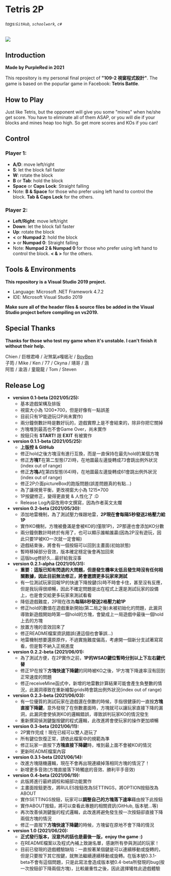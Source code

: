 Tetris 2P
===
###### tags:`GitHub`, `schoolwork`, `c#`

![](https://i.imgur.com/0rlGku3.png)

## Introduction
**Made by PurpleRed in 2021**

This repository is my personal final project of **"109-2 視窗程式設計"**. The game is based on the popurlar game in Facebook: **Tetris Battle**.


## How to Play
Just like Tetris, but the opponent will give you some "mines" when he/she get score. You have to eliminate all of them ASAP, or you will die if your blocks and mines heap too high. So get more scores and KOs if you can!


## Control
### Player 1: 
* **A/D**: move left/right
* **S**: let the block fall faster
* **W**: rotate the block
* **B** or **Tab**: hold the block
* **Space** or **Caps Lock**: Straight falling
* Note: **B & Space** for those who prefer using left hand to control the block. **Tab & Caps Lock** for the others.

### Player 2: 
* **Left/Right**: move left/right
* **Down**: let the block fall faster
* **Up**: rotate the block
* **<** or **Numpad 2**: hold the block
* **>** or **Numpad 0**: Straight falling
* Note: **Numpad 2 & Numpad 0** for those who prefer using left hand to control the block. **< & >** for the others.


## Tools & Environments
**This repository is a Visual Studio 2019 project.**
* Language: Microsoft .NET Framework 4.7.2
* IDE: Microsoft Visual Studio 2019

**Make sure all of the header files & source files be added in the Visual Studio project before compiling on vs2019.**


## Special Thanks
**Thanks for those who test my game when it's unstable. I can't finish it without their help.**

Chien / 巨根君峰 / 卍煞氣a嘎珉卍 / [BoyBen](https://github.com/boyben001)<br>
子筠 / Mike / Ken / 77 / Ckyna / 靖哥 / 涵<br>
阿哲 / 渝涵 / 童龍龍 / Tom / Steven


## Release Log
* **version 0.1-beta (2021/05/25):**
    * 基本遊戲架構及排版
    * 視窗大小為 1200*700，但是好像有一點誤差
    * 目前只有1P能遊玩(2P尚未實作)
    * 兩分鐘倒數計時是數好玩的，遊戲實際上是不會結束的，除非你把它關掉
    * 方塊堆到最高也不會Game Over，尚未實作
    * 按鈕只有 **START!** 跟 **EXIT** 有被實作
* **version 0.1.1-beta (2021/05/25):**
    * **上版控 & GitHub**
    * 修正hold之後方塊沒有進行互換，而是一直保持在最先hold的某個方塊
    * 修正**方塊T**在第二型態(72)時，在地圖最左邊旋轉成73會跳出例外狀況(index out of range)
    * 修正**方塊J**在第四型態(64)時，在地圖最左邊旋轉成61會跳出例外狀況(index out of range)
    * 修正2P介面pictureBox的跑版問題(誤差問題真的有點...)
    * 為了讓視覺平衡，更改視窗大小為 1215*700
    * 1P按鍵修正，變得更直覺 & 人性化了 :D
    * Release Log內容改用中文撰寫，因為作者英文太爛
* **version 0.2-beta (2021/05/30):**
    * 添加地雷機制，為了測試壓力條跟地雷，**2P現在會每隔5秒發送2格壓力給1P**
    * 實作KO機制，方塊被疊滿是會被KO的(僅限1P)，2P那邊也會添加KO分數
    * 兩分鐘倒數計時終於有用了，也可以顯示誰輸誰贏(因為2P沒有遊玩，因此只要1P被KO一次就一定會輸)
    * 遊戲結束後，將會有一個按鈕可以回到主畫面(初始狀態)
    * 暫時移掉部分音效，版本確定穩定後會再加回來
    * 這版bug修好久...最好給我沒事
* **version 0.2.1-alpha (2021/05/31):**
    * **重要：這版已知有閃退的大問題，但是發生機率太低且發生時沒有任何相關數據，因此目前無法修正，將會邀請更多玩家來測試**
    * 有一位測試玩家回報1P的快速下降按鍵(S)時不時會卡住，甚至沒有反應，但是我玩得很順暢，因此不確定問題是出在程式上還是測試玩家的設備上，也是會交給更多玩家來測試看看
    * 降低遊戲難度，2P現在改為**每隔8秒發送2格壓力給1P**
    * 修正hold的數值在遊戲重新開始(第二局之後)未被初始化的問題，此漏洞導致新遊戲開始時第一個hold的方塊，會變成上一局遊戲中最後一個hold上去的方塊
    * 放置方塊的音效回來了
    * 修正README檔案資訊錯誤(連這個也會筆誤...)
    * 地雷機制想要還原原作，不過實施難度偏高，考慮開一個新分支試著寫寫看，但是暫不納入正規進度
* **version 0.2.2-beta (2021/06/01):**
    * 為了測試方便，在2P實作之前，**1P的WSAD鍵位暫時分別以上下左右鍵代替**
    * 修正1P在按下**方塊快速下降鍵**的同時被KO之後，1P方塊下降速率沒有回到正常速度的問題
    * 修正receiveMine函式中，新增的地雷數計算結果可能會產生負整數的情況，此漏洞導致在重新繪製grids時會跳出例外狀況(index out of range)
* **version 0.2.3-beta (2021/06/03):**
    * 有一位優質的測試玩家在遊戲還在倒數的時候，手指很健康的一直按**方塊直接下降鍵**，意外發現了在倒數畫面時，方塊就可以讓玩家直接下降的漏洞，此漏洞會使偵測KO的邏輯錯誤，導致誤判玩家KO的情況發生
    * 重新撰寫偵測鍵盤按鍵的程式邏輯，此改進將會使玩家的操作更加順暢
* **version 0.3-beta (2021/06/11):**
    * 2P實作完成！現在已經可以雙人遊玩了
    * 所有鍵位恢復正常，請依此檔案中的規範為準
    * 修正玩家一直按下**方塊直接下降鍵**時，堆到最上面不會被KO的情況
    * 更新README檔案內容
* **version 0.3.1-beta (2021/06/14):**
    * 改進方塊隨機邏輯，現在不會再出現連續掉落相同方塊的情況了！
    * 新增更多音效(方塊直接落下時觸底的音效、勝利平手音效)
* **version 0.4-beta (2021/06/19):**
    * 此版將進行最終調校和細部功能實作
    * 主畫面按鈕更改，將RULES按鈕改為SETTINGS，將OPTION按鈕改為ABOUT
    * 實作SETTINGS按鈕，玩家可以**調整自己的方塊落下速率**藉由按下此按鈕
    * 實作ABOUT按鈕，將可以查看此專題的相關資訊(GitHub, 版本號...等)
    * 再次改善偵測鍵盤的程式邏輯，此改進將避免發生按一次按鈕卻直接下降兩個方塊的情況
    * 修正一直按下**方塊快速下降鍵**的時候，方塊留在原地不會下降的情況
* **version 1.0 (2021/06/20):**
    * **正式發行版本，沒意外的話也是最後一版，enjoy the game :)**
    * 在README檔案以及程式內補上致謝名單，感謝所有參與測試的玩家！
    * 目前已發現的遊戲體驗缺陷：一直按著某個鍵是可以連續移動或旋轉的，但是只要按下其它按鍵，就無法繼續連續移動或旋轉。在版本號0.3.1-beta不會有這個問題，只是此寫法會造成版本號0.4-beta所發現的bug(按一次按鈕卻下降兩個方塊)，比較嚴重性之後，因此選擇犧牲此遊戲體驗